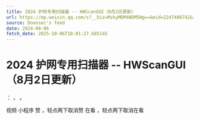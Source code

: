 ```yaml
---
title: 2024 护网专用扫描器 -- HWScanGUI（8月2日更新）
url: https://mp.weixin.qq.com/s?__biz=MzkyMDM4NDM5Ng==&mid=2247486742&idx=1&sn=95294592a57dc7e735dbf268f7331056
source: Doonsec's feed
date: 2024-08-06
fetch_date: 2025-10-06T18:01:27.685145
---
```


# 2024 护网专用扫描器 -- HWScanGUI（8月2日更新）

：
，
。

视频
小程序
赞
，轻点两下取消赞
在看
，轻点两下取消在看